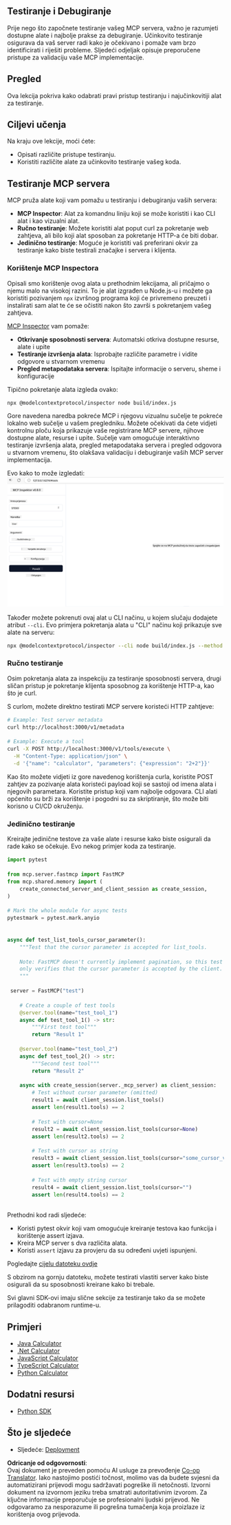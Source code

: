 <!--
CO_OP_TRANSLATOR_METADATA:
{
  "original_hash": "717f34718a773f6cf52d8445e40a96bf",
  "translation_date": "2025-05-17T12:48:39+00:00",
  "source_file": "03-GettingStarted/07-testing/README.md",
  "language_code": "hr"
}
-->
## Testiranje i Debugiranje

Prije nego što započnete testiranje vašeg MCP servera, važno je razumjeti dostupne alate i najbolje prakse za debugiranje. Učinkovito testiranje osigurava da vaš server radi kako je očekivano i pomaže vam brzo identificirati i riješiti probleme. Sljedeći odjeljak opisuje preporučene pristupe za validaciju vaše MCP implementacije.

## Pregled

Ova lekcija pokriva kako odabrati pravi pristup testiranju i najučinkovitiji alat za testiranje.

## Ciljevi učenja

Na kraju ove lekcije, moći ćete:

- Opisati različite pristupe testiranju.
- Koristiti različite alate za učinkovito testiranje vašeg koda.

## Testiranje MCP servera

MCP pruža alate koji vam pomažu u testiranju i debugiranju vaših servera:

- **MCP Inspector**: Alat za komandnu liniju koji se može koristiti i kao CLI alat i kao vizualni alat.
- **Ručno testiranje**: Možete koristiti alat poput curl za pokretanje web zahtjeva, ali bilo koji alat sposoban za pokretanje HTTP-a će biti dobar.
- **Jedinično testiranje**: Moguće je koristiti vaš preferirani okvir za testiranje kako biste testirali značajke i servera i klijenta.

### Korištenje MCP Inspectora

Opisali smo korištenje ovog alata u prethodnim lekcijama, ali pričajmo o njemu malo na visokoj razini. To je alat izgrađen u Node.js-u i možete ga koristiti pozivanjem `npx` izvršnog programa koji će privremeno preuzeti i instalirati sam alat te će se očistiti nakon što završi s pokretanjem vašeg zahtjeva.

[MCP Inspector](https://github.com/modelcontextprotocol/inspector) vam pomaže:

- **Otkrivanje sposobnosti servera**: Automatski otkriva dostupne resurse, alate i upite
- **Testiranje izvršenja alata**: Isprobajte različite parametre i vidite odgovore u stvarnom vremenu
- **Pregled metapodataka servera**: Ispitajte informacije o serveru, sheme i konfiguracije

Tipično pokretanje alata izgleda ovako:

```bash
npx @modelcontextprotocol/inspector node build/index.js
```

Gore navedena naredba pokreće MCP i njegovu vizualnu sučelje te pokreće lokalno web sučelje u vašem pregledniku. Možete očekivati da ćete vidjeti kontrolnu ploču koja prikazuje vaše registrirane MCP servere, njihove dostupne alate, resurse i upite. Sučelje vam omogućuje interaktivno testiranje izvršenja alata, pregled metapodataka servera i pregled odgovora u stvarnom vremenu, što olakšava validaciju i debugiranje vaših MCP server implementacija.

Evo kako to može izgledati: ![Inspector](../../../../translated_images/connect.e0d648e6ecb359d05b60bba83261a6e6e73feb05290c47543a9994ca02e78886.hr.png)

Također možete pokrenuti ovaj alat u CLI načinu, u kojem slučaju dodajete atribut `--cli`. Evo primjera pokretanja alata u "CLI" načinu koji prikazuje sve alate na serveru:

```sh
npx @modelcontextprotocol/inspector --cli node build/index.js --method tools/list
```

### Ručno testiranje

Osim pokretanja alata za inspekciju za testiranje sposobnosti servera, drugi sličan pristup je pokretanje klijenta sposobnog za korištenje HTTP-a, kao što je curl.

S curlom, možete direktno testirati MCP servere koristeći HTTP zahtjeve:

```bash
# Example: Test server metadata
curl http://localhost:3000/v1/metadata

# Example: Execute a tool
curl -X POST http://localhost:3000/v1/tools/execute \
  -H "Content-Type: application/json" \
  -d '{"name": "calculator", "parameters": {"expression": "2+2"}}'
```

Kao što možete vidjeti iz gore navedenog korištenja curla, koristite POST zahtjev za pozivanje alata koristeći payload koji se sastoji od imena alata i njegovih parametara. Koristite pristup koji vam najbolje odgovara. CLI alati općenito su brži za korištenje i pogodni su za skriptiranje, što može biti korisno u CI/CD okruženju.

### Jedinično testiranje

Kreirajte jedinične testove za vaše alate i resurse kako biste osigurali da rade kako se očekuje. Evo nekog primjer koda za testiranje.

```python
import pytest

from mcp.server.fastmcp import FastMCP
from mcp.shared.memory import (
    create_connected_server_and_client_session as create_session,
)

# Mark the whole module for async tests
pytestmark = pytest.mark.anyio


async def test_list_tools_cursor_parameter():
    """Test that the cursor parameter is accepted for list_tools.

    Note: FastMCP doesn't currently implement pagination, so this test
    only verifies that the cursor parameter is accepted by the client.
    """

 server = FastMCP("test")

    # Create a couple of test tools
    @server.tool(name="test_tool_1")
    async def test_tool_1() -> str:
        """First test tool"""
        return "Result 1"

    @server.tool(name="test_tool_2")
    async def test_tool_2() -> str:
        """Second test tool"""
        return "Result 2"

    async with create_session(server._mcp_server) as client_session:
        # Test without cursor parameter (omitted)
        result1 = await client_session.list_tools()
        assert len(result1.tools) == 2

        # Test with cursor=None
        result2 = await client_session.list_tools(cursor=None)
        assert len(result2.tools) == 2

        # Test with cursor as string
        result3 = await client_session.list_tools(cursor="some_cursor_value")
        assert len(result3.tools) == 2

        # Test with empty string cursor
        result4 = await client_session.list_tools(cursor="")
        assert len(result4.tools) == 2
    
```

Prethodni kod radi sljedeće:

- Koristi pytest okvir koji vam omogućuje kreiranje testova kao funkcija i korištenje assert izjava.
- Kreira MCP server s dva različita alata.
- Koristi `assert` izjavu za provjeru da su određeni uvjeti ispunjeni.

Pogledajte [cijelu datoteku ovdje](https://github.com/modelcontextprotocol/python-sdk/blob/main/tests/client/test_list_methods_cursor.py)

S obzirom na gornju datoteku, možete testirati vlastiti server kako biste osigurali da su sposobnosti kreirane kako bi trebale.

Svi glavni SDK-ovi imaju slične sekcije za testiranje tako da se možete prilagoditi odabranom runtime-u.

## Primjeri

- [Java Calculator](../samples/java/calculator/README.md)
- [.Net Calculator](../../../../03-GettingStarted/samples/csharp)
- [JavaScript Calculator](../samples/javascript/README.md)
- [TypeScript Calculator](../samples/typescript/README.md)
- [Python Calculator](../../../../03-GettingStarted/samples/python)

## Dodatni resursi

- [Python SDK](https://github.com/modelcontextprotocol/python-sdk)

## Što je sljedeće

- Sljedeće: [Deployment](/03-GettingStarted/08-deployment/README.md)

**Odricanje od odgovornosti**:  
Ovaj dokument je preveden pomoću AI usluge za prevođenje [Co-op Translator](https://github.com/Azure/co-op-translator). Iako nastojimo postići točnost, molimo vas da budete svjesni da automatizirani prijevodi mogu sadržavati pogreške ili netočnosti. Izvorni dokument na izvornom jeziku treba smatrati autoritativnim izvorom. Za ključne informacije preporučuje se profesionalni ljudski prijevod. Ne odgovaramo za nesporazume ili pogrešna tumačenja koja proizlaze iz korištenja ovog prijevoda.